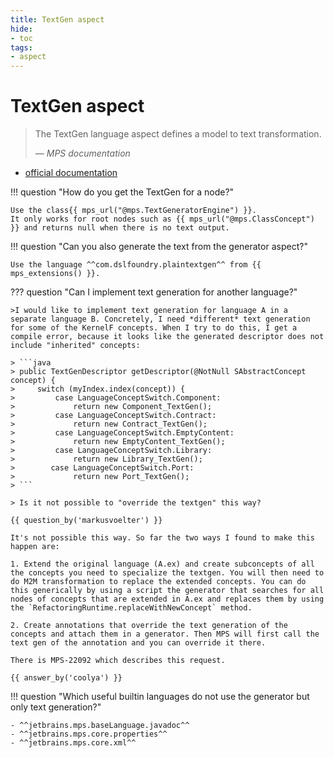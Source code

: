 ```yaml
---
title: TextGen aspect
hide:
- toc
tags:
- aspect
---
```


# TextGen aspect

> The TextGen language aspect defines a model to text transformation.
>
> — <cite>MPS documentation</cite>

- [official documentation](https://www.jetbrains.com/help/mps/textgen.html)

!!! question "How do you get the TextGen for a node?"
    
    Use the class{{ mps_url("@mps.TextGeneratorEngine") }}.
    It only works for root nodes such as {{ mps_url("@mps.ClassConcept") }} and returns null when there is no text output.

!!! question "Can you also generate the text from the generator aspect?"

    Use the language ^^com.dslfoundry.plaintextgen^^ from {{ mps_extensions() }}.

??? question "Can I implement text generation for another language?"

    >I would like to implement text generation for language A in a separate language B. Concretely, I need *different* text generation for some of the KernelF concepts. When I try to do this, I get a compile error, because it looks like the generated descriptor does not include "inherited" concepts:

    > ```java
    > public TextGenDescriptor getDescriptor(@NotNull SAbstractConcept concept) {
    >     switch (myIndex.index(concept)) {
    >         case LanguageConceptSwitch.Component:
    >             return new Component_TextGen();
    >         case LanguageConceptSwitch.Contract:
    >             return new Contract_TextGen();
    >         case LanguageConceptSwitch.EmptyContent:
    >             return new EmptyContent_TextGen();
    >         case LanguageConceptSwitch.Library:
    >             return new Library_TextGen();
    >        case LanguageConceptSwitch.Port:
    >             return new Port_TextGen();
    > ```

    > Is it not possible to "override the textgen" this way?

    {{ question_by('markusvoelter') }}

    It's not possible this way. So far the two ways I found to make this happen are:

    1. Extend the original language (A.ex) and create subconcepts of all the concepts you need to specialize the textgen. You will then need to do M2M transformation to replace the extended concepts. You can do this generically by using a script the generator that searches for all nodes of concepts that are extended in A.ex and replaces them by using the `RefactoringRuntime.replaceWithNewConcept` method.

    2. Create annotations that override the text generation of the concepts and attach them in a generator. Then MPS will first call the text gen of the annotation and you can override it there. 

    There is MPS-22092 which describes this request.

    {{ answer_by('coolya') }}

!!! question "Which useful builtin languages do not use the generator but only text generation?"

    - ^^jetbrains.mps.baseLanguage.javadoc^^
    - ^^jetbrains.mps.core.properties^^
    - ^^jetbrains.mps.core.xml^^